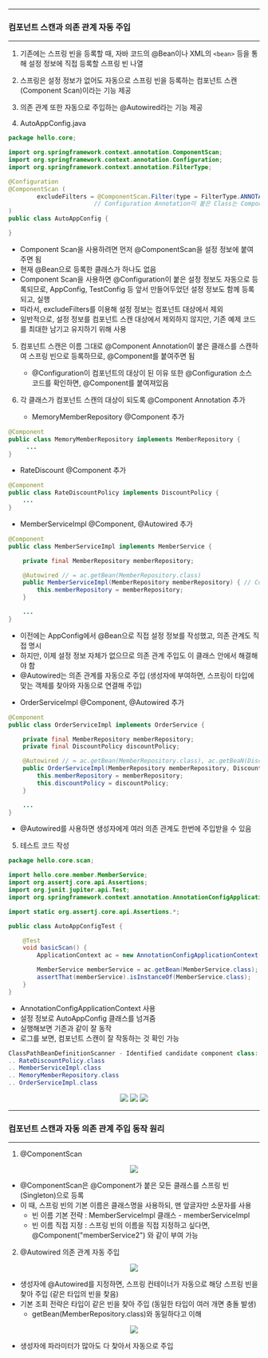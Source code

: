 -----
### 컴포넌트 스캔과 의존 관계 자동 주입
-----
1. 기존에는 스프링 빈을 등록할 때, 자바 코드의 @Bean이나 XML의 ```<bean>``` 등을 통해 설정 정보에 직접 등록할 스프링 빈 나열
2. 스프링은 설정 정보가 없어도 자동으로 스프링 빈을 등록하는 컴포넌트 스캔(Component Scan)이라는 기능 제공
3. 의존 관계 또한 자동으로 주입하는 @Autowired라는 기능 제공

4. AutoAppConfig.java
```java
package hello.core;

import org.springframework.context.annotation.ComponentScan;
import org.springframework.context.annotation.Configuration;
import org.springframework.context.annotation.FilterType;

@Configuration
@ComponentScan (
        excludeFilters = @ComponentScan.Filter(type = FilterType.ANNOTATION, classes = Configuration.class)
                        // Configuration Annotation이 붙은 Class는 Component Scan에서 제외
)
public class AutoAppConfig {

}
```
  - Component Scan을 사용하려면 먼저 @ComponentScan을 설정 정보에 붙여주면 됨
  - 현재 @Bean으로 등록한 클래스가 하나도 없음
  - Component Scan을 사용하면 @Configuration이 붙은 설정 정보도 자동으로 등록되므로, AppConfig, TestConfig 등 앞서 만들어두었던 설정 정보도 함께 등록되고, 실행
  - 따라서, excludeFilters를 이용해 설정 정보는 컴포넌트 대상에서 제외
  - 일반적으로, 설정 정보를 컴포넌트 스캔 대상에서 제외하지 않지만, 기존 예제 코드를 최대한 남기고 유지하기 위해 사용

5. 컴포넌트 스캔은 이름 그대로 @Component Annotation이 붙은 클래스를 스캔하여 스프링 빈으로 등록하므로, @Component를 붙여주면 됨
   - @Configuration이 컴포넌트의 대상이 된 이유 또한 @Configuration 소스 코드를 확인하면, @Component를 붙여져있음

6. 각 클래스가 컴포넌트 스캔의 대상이 되도록 @Component Annotation 추가
    - MemoryMemberRepository @Component 추가
```java
@Component
public class MemoryMemberRepository implements MemberRepository {
     ...
}
```

  - RateDiscount @Component 추가
```java
@Component
public class RateDiscountPolicy implements DiscountPolicy {
    ...
}
```
  - MemberServiceImpl @Component, @Autowired 추가
```java
@Component
public class MemberServiceImpl implements MemberService {

    private final MemberRepository memberRepository;

    @Autowired // = ac.getBean(MemberRepository.class)
    public MemberServiceImpl(MemberRepository memberRepository) { // Constructor Injection
        this.memberRepository = memberRepository;
    }

    ...
}
```
  + 이전에는 AppConfig에서 @Bean으로 직접 설정 정보를 작성했고, 의존 관계도 직접 명시
  + 하지만, 이제 설정 정보 자체가 없으므로 의존 관계 주입도 이 클래스 안에서 해결해야 함
  + @Autowired는 의존 관계를 자동으로 주입 (생성자에 부여하면, 스프링이 타입에 맞는 객체를 찾아와 자동으로 연결해 주입)
        
  - OrderServiceImpl @Component, @Autowired 추가
```java
@Component
public class OrderServiceImpl implements OrderService {

    private final MemberRepository memberRepository;
    private final DiscountPolicy discountPolicy;

    @Autowired // = ac.getBean(MemberRepository.class), ac.getBeaN(DiscountPolicy.class)
    public OrderServiceImpl(MemberRepository memberRepository, DiscountPolicy discountPolicy) { // Constructor Injection
        this.memberRepository = memberRepository;
        this.discountPolicy = discountPolicy;
    }

    ...
}
```
  + @Autowired를 사용하면 생성자에게 여러 의존 관계도 한번에 주입받을 수 있음

5. 테스트 코드 작성
```java
package hello.core.scan;

import hello.core.member.MemberService;
import org.assertj.core.api.Assertions;
import org.junit.jupiter.api.Test;
import org.springframework.context.annotation.AnnotationConfigApplicationContext;

import static org.assertj.core.api.Assertions.*;

public class AutoAppConfigTest {

    @Test
    void basicScan() {
        ApplicationContext ac = new AnnotationConfigApplicationContext(AutoAppConfig.class);

        MemberService memberService = ac.getBean(MemberService.class);
        assertThat(memberService).isInstanceOf(MemberService.class);
    }
}
```
  - AnnotationConfigApplicationContext 사용
  - 설정 정보로 AutoAppConfig 클래스를 넘겨줌
  - 실행해보면 기존과 같이 잘 동작
  - 로그를 보면, 컴포넌트 스캔이 잘 작동하는 것 확인 가능
```java
ClassPathBeanDefinitionScanner - Identified candidate component class: 
.. RateDiscountPolicy.class
.. MemberServiceImpl.class
.. MemoryMemberRepository.class 
.. OrderServiceImpl.class
```
<div align="center">
<img src="https://github.com/sooyounghan/Spring/assets/34672301/47611dbd-d811-4894-8a16-4b3798a0ab42">
<img src="https://github.com/sooyounghan/Spring/assets/34672301/be19c874-6274-440e-8424-f8436acd3d2a">
<img src="https://github.com/sooyounghan/Spring/assets/34672301/a24c49ee-e5ec-4e1e-92f1-5f1f80c07dd6">
</div>

-----
### 컴포넌트 스캔과 자동 의존 관계 주입 동작 원리
-----
1. @ComponentScan
<div align="center">
<img src="https://github.com/sooyounghan/Spring/assets/34672301/98ccc7c4-eab7-4ccc-9e9f-663242836ff8">
</div>

  - @ComponentScan은 @Component가 붙은 모든 클래스를 스프링 빈(Singleton)으로 등록
  - 이 때, 스프링 빈의 기본 이름은 클래스명을 사용하되, 맨 앞글자만 소문자를 사용
    + 빈 이름 기본 전략 : MemberServiceImpl 클래스 - memberServiceImpl
    + 빈 이름 직접 지정 : 스프링 빈의 이름을 직접 지정하고 싶다면, @Component("memberService2") 와 같이 부여 가능

2. @Autowired 의존 관계 자동 주입
<div align="center">
<img src="https://github.com/sooyounghan/Spring/assets/34672301/cd098561-3956-48c7-b5c8-84f002fd72f0">
</div>

  - 생성자에 @Autowired를 지정하면, 스프링 컨테이너가 자동으로 해당 스프링 빈을 찾아 주입 (같은 타입의 빈을 찾음)
  - 기본 조회 전략은 타입이 같은 빈을 찾아 주입 (동일한 타입이 여러 개면 충돌 발생)
    + getBean(MemberRepository.class)와 동일하다고 이해

<div align="center">
<img src="https://github.com/sooyounghan/Spring/assets/34672301/5e0a553d-9354-469f-8737-9f6d88a73afa">
</div>

  - 생성자에 파라미터가 많아도 다 찾아서 자동으로 주입
  

